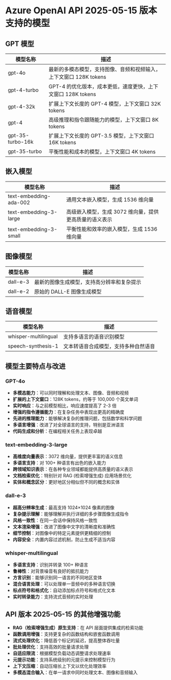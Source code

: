 # Azure OpenAI API 2025-05-15 版本支持的模型

## GPT 模型

| 模型名称 | 描述 |
|---------|------|
| gpt-4o | 最新的多模态模型，支持图像、音频和视频输入，上下文窗口 128K tokens |
| gpt-4-turbo | GPT-4 的优化版本，成本更低，速度更快，上下文窗口 128K tokens |
| gpt-4-32k | 扩展上下文长度的 GPT-4 模型，上下文窗口 32K tokens |
| gpt-4 | 高级推理和指令跟随能力的模型，上下文窗口 8K tokens |
| gpt-35-turbo-16k | 扩展上下文长度的 GPT-3.5 模型，上下文窗口 16K tokens |
| gpt-35-turbo | 平衡性能和成本的模型，上下文窗口 4K tokens |

## 嵌入模型

| 模型名称 | 描述 |
|---------|------|
| text-embedding-ada-002 | 通用文本嵌入模型，生成 1536 维向量 |
| text-embedding-3-large | 高级嵌入模型，生成 3072 维向量，提供更高质量的语义表示 |
| text-embedding-3-small | 平衡性能和效率的嵌入模型，生成 1536 维向量 |

## 图像模型

| 模型名称 | 描述 |
|---------|------|
| dall-e-3 | 最新的图像生成模型，支持高分辨率和复杂提示 |
| dall-e-2 | 原始的 DALL-E 图像生成模型 |

## 语音模型

| 模型名称 | 描述 |
|---------|------|
| whisper-multilingual | 支持多语言的语音识别模型 |
| speech-synthesis-1 | 文本转语音合成模型，支持多种自然语音 |

## 模型主要特点与改进

### GPT-4o

* **多模态能力**：可以同时理解和处理文本、图像、音频和视频
* **扩展的上下文窗口**：128K tokens，约等于 100,000 个英文单词
* **实时响应**：与之前模型相比，响应速度提高了 2-3 倍
* **增强的指令遵循能力**：在复杂任务中表现出更高的精确度
* **先进的推理能力**：能够解决复杂的推理问题，包括数学和科学问题
* **多语言增强**：改进了对全球语言的支持，特别是亚洲语言
* **代码生成和分析**：在编程相关任务上表现卓越

### text-embedding-3-large

* **高维度向量表示**：3072 维向量，提供更丰富的语义信息
* **多语言支持**：对 100+ 种语言有出色的嵌入能力
* **跨领域知识表示**：在各种专业领域都能提供高质量的语义表示
* **文档检索优化**：特别针对 RAG (检索增强生成) 应用场景优化
* **实体和概念区分**：更好地区分相似但不同的概念和实体

### dall-e-3

* **超高分辨率生成**：最高支持 1024×1024 像素的图像
* **复杂提示理解**：能够理解并执行详细的多步骤图像生成指令
* **风格一致性**：在同一会话中保持风格一致性
* **文本渲染增强**：改进了图像中文字的清晰度和准确性
* **细节控制**：对图像中的特定元素提供更精细的控制
* **内容安全**：内置内容过滤机制，防止生成不适当内容

### whisper-multilingual

* **多语言支持**：识别并转录 100+ 种语言
* **鲁棒性**：对背景噪音有良好的抵抗能力
* **方言识别**：能够识别同一语言的不同地区变体
* **混合语言处理**：可以处理单一音频中的多种语言切换
* **标点符号和格式化**：自动添加标点符号和格式化文本
* **实时转录能力**：支持流式音频的实时处理

## API 版本 2025-05-15 的其他增强功能

* **RAG（检索增强生成）原生支持**：在 API 层面提供集成的检索功能
* **函数调用增强**：支持更复杂的函数结构和嵌套函数调用
* **流式处理优化**：降低首个标记的延迟，提高整体吞吐量
* **批处理优化**：支持高效的批量请求处理
* **自适应限流**：根据模型负载动态调整请求处理速率
* **元提示功能**：支持系统级别的元提示来控制模型行为
* **上下文压缩**：自动压缩长上下文以优化处理效率
* **多模态混合输入**：在单一请求中同时处理文本、图像和音频输入

